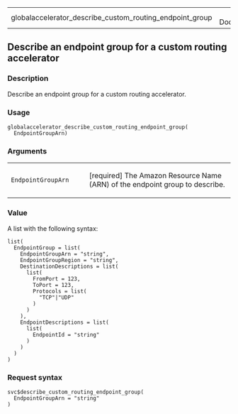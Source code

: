 <table style="width: 100%;">
<tbody>
<tr class="odd">
<td>globalaccelerator_describe_custom_routing_endpoint_group</td>
<td style="text-align: right;">R Documentation</td>
</tr>
</tbody>
</table>

## Describe an endpoint group for a custom routing accelerator

### Description

Describe an endpoint group for a custom routing accelerator.

### Usage

    globalaccelerator_describe_custom_routing_endpoint_group(
      EndpointGroupArn)

### Arguments

<table>
<colgroup>
<col style="width: 35%" />
<col style="width: 65%" />
</colgroup>
<tbody>
<tr class="odd">
<td><code
id="globalaccelerator_describe_custom_routing_endpoint_group_:_EndpointGroupArn">EndpointGroupArn</code></td>
<td><p>[required] The Amazon Resource Name (ARN) of the endpoint group
to describe.</p></td>
</tr>
</tbody>
</table>

### Value

A list with the following syntax:

    list(
      EndpointGroup = list(
        EndpointGroupArn = "string",
        EndpointGroupRegion = "string",
        DestinationDescriptions = list(
          list(
            FromPort = 123,
            ToPort = 123,
            Protocols = list(
              "TCP"|"UDP"
            )
          )
        ),
        EndpointDescriptions = list(
          list(
            EndpointId = "string"
          )
        )
      )
    )

### Request syntax

    svc$describe_custom_routing_endpoint_group(
      EndpointGroupArn = "string"
    )
